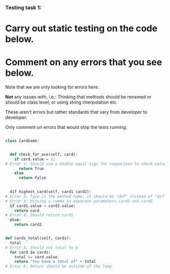 ### Testing task 1:

# Carry out static testing on the code below.
# Comment on any errors that you see below.

Note that we are only looking for errors here.

**Not** any issues with, i.e.: 
Thinking that methods should be renamed or should be class level, or using string interpolation etc. 

These aren't errors but rather standards that vary from developer to developer. 

Only comment on errors that would stop the tests running.

```python

class CardGame:


  def check_for_ace(self, card):
    if card.value = 1:
# Error 1: Should use a double equal sign for comparison to check value
      return True
    else
      return False
   

  dif highest_card(self, card1 card2):
# Error 2: Typo in the method name, it should be "def" instead of "dif"
# Error 3: Missing a comma to separate parameters card1 and card2
  if card1.value > card2.value:
    return card
# Error 4: Should return card1
  else:
    return card2


def cards_total(self, cards):
  total
# Error 5: Should set total to 0
  for card in cards:
    total += card.value
    return "You have a total of" + total
# Error 6: Return should be outside of the loop
  
```
